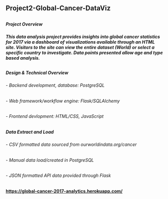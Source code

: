 ## Project2-Global-Cancer-DataViz
##
##
##### Project Overview
##### This data analysis project provides insights into global cancer statistics for 2017 via a dashboard of visualizations available through an HTML site.  Visitors to the site can view the entire dataset (World) or select a specific country to investigate. Data points presented allow age and type based analysis.
##
##### Design & Technical Overview
###### - Backend development, database: PostgreSQL
###### - Web framework/workflow engine: Flask/SQLAlchemy
###### - Frontend devlopment: HTML/CSS, JavaScript
##
##### Data Extract and Load
###### - CSV formatted data sourced from ourworldindata.org/cancer
###### - Manual data load/created in PostgreSQL 
###### - JSON formatted API data provided through Flask
##
#### https://global-cancer-2017-analytics.herokuapp.com/
